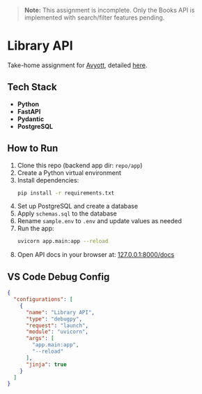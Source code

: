 > **Note:** This assignment is incomplete. Only the Books API is implemented with search/filter features pending.

# Library API
Take-home assignment for [Avyott](https://www.avyott.com/a), detailed [here](https://docs.google.com/document/d/1j63SoZPrucUFlJExgtPX7SfLqkLZvUTUDG_d-WvHYG8/edit?usp=gmail).

## Tech Stack
- **Python**
- **FastAPI**
- **Pydantic**
- **PostgreSQL**

## How to Run
1. Clone this repo (backend app dir: `repo/app`)
2. Create a Python virtual environment
3. Install dependencies:
   ```sh
   pip install -r requirements.txt
   ```
4. Set up PostgreSQL and create a database
5. Apply `schemas.sql` to the database
6. Rename `sample.env` to `.env` and update values as needed
7. Run the app:
   ```sh
   uvicorn app.main:app --reload
   ```
8. Open API docs in your browser at: [127.0.0.1:8000/docs](http://127.0.0.1:8000/docs)

## VS Code Debug Config
```json
{
  "configurations": [
    {
      "name": "Library API",
      "type": "debugpy",
      "request": "launch",
      "module": "uvicorn",
      "args": [
        "app.main:app",
        "--reload"
      ],
      "jinja": true
    }
  ]
}
```

